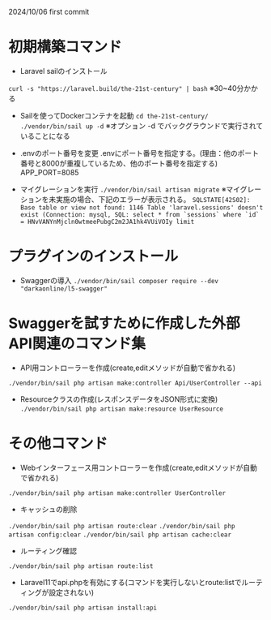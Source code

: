 2024/10/06 first commit


# 初期構築コマンド
- Laravel sailのインストール

``curl -s "https://laravel.build/the-21st-century" | bash``
※30~40分かかる

- Sailを使ってDockerコンテナを起動
``cd the-21st-century/``
``./vendor/bin/sail up -d``
※オプション -d でバックグラウンドで実行されていることになる

- .envのポート番号を変更
.envにポート番号を指定する。(理由：他のポート番号と8000が重複しているため、他のポート番号を指定する)
APP_PORT=8085

- マイグレーションを実行
``./vendor/bin/sail artisan migrate``
※マイグレーションを未実施の場合、下記のエラーが表示される。
``SQLSTATE[42S02]: Base table or view not found: 1146 Table 'laravel.sessions' doesn't exist (Connection: mysql, SQL: select * from `sessions` where `id` = HNvVANYnMjcln0wtmeePubgC2m2JA1hk4VUiVOIy limit ``




# プラグインのインストール
- Swaggerの導入
``./vendor/bin/sail composer require --dev "darkaonline/l5-swagger"``


# Swaggerを試すために作成した外部API関連のコマンド集
- API用コントローラーを作成(create,editメソッドが自動で省かれる)

``./vendor/bin/sail php artisan make:controller Api/UserController --api``


- Resourceクラスの作成(レスポンスデータをJSON形式に変換)
``./vendor/bin/sail php artisan make:resource UserResource``


# その他コマンド

- Webインターフェース用コントローラーを作成(create,editメソッドが自動で省かれる)

``./vendor/bin/sail php artisan make:controller UserController``

- キャッシュの削除

``./vendor/bin/sail php artisan route:clear``
``./vendor/bin/sail php artisan config:clear``
``./vendor/bin/sail php artisan cache:clear``

- ルーティング確認

``./vendor/bin/sail php artisan route:list``


- Laravel11でapi.phpを有効にする(コマンドを実行しないとroute:listでルーティングが設定されない)

``./vendor/bin/sail php artisan install:api``